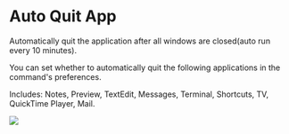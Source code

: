 # Auto Quit App

Automatically quit the application after all windows are closed(auto run every 10 minutes).

You can set whether to automatically quit the following applications in the command's preferences.

Includes: Notes, Preview, TextEdit, Messages, Terminal, Shortcuts, TV, QuickTime Player, Mail.

![](https://user-images.githubusercontent.com/36128970/203059105-d5e51bc4-c4d0-4445-9cc6-60809804de8a.png)
